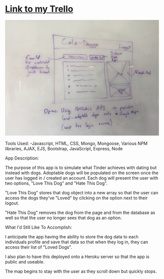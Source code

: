 # [Link to my Trello](https://trello.com/b/tbB7GBR2/project-2-wdi3)

![](public/styles/images/wireframe.JPG)

Tools Used: 
	-Javascript, HTML, CSS, Mongo, Mongoose, Various NPM libraries, AJAX, EJS, Bootstrap, JavaScript, Express, Node

App Description:

The purpose of this app is to simulate what Tinder achieves with dating but instead with dogs. Adoptable dogs will be populated on the screen once the user has logged in / created an account. Each dog will present the user with two options, "Love This Dog" and "Hate This Dog".

"Love This Dog" stores that dog object into a new array so that the user can access the dogs they've "Loved" by clicking on the option next to their logout. 

"Hate This Dog" removes the dog from the page and from the database as well so that the user no longer sees that dog as an option.


What I'd Still Like To Accomplish:

I anticipate the app having the ability to store the dog data to each individuals profile and save that data so that when they log in, they can access their list of "Loved Dogs".

I also plan to have this deployed onto a Heroku server so that the app is public and useable.

The map begins to stay with the user as they scroll down but quickly stops. 